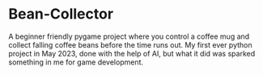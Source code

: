 # Bean-Collector
A beginner friendly pygame project where you control a coffee mug and collect falling coffee beans before the time runs out. My first ever python project in May 2023, done with the help of AI, but what it did was sparked something in me for game development.

